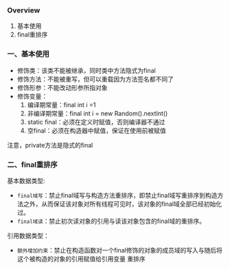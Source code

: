 ### Overview
1. 基本使用
2. final重排序

### 一、基本使用

- 修饰类：该类不能被继承，同时类中方法隐式为final
- 修饰方法：不能被重写，但可以重载因为方法签名都不同了
- 修饰形参：不能改动形参所指对象
- 修饰变量：
  1. 编译期常量：final int i =1
  2. 非编译期常量：final int i = new Random().nextInt()
  3. static final：必须在定义时赋值，否则编译器不通过
  4. 空final：必须在构造器中赋值，保证在使用前被赋值

注意，private方法是隐式的final

### 二、final重排序

基本数据类型:

- `final域写`：禁止final域写与构造方法重排序，即禁止final域写重排序到构造方法之外，从而保证该对象对所有线程可见时，该对象的final域全部已经初始化过。
- `final域读`：禁止初次读对象的引用与读该对象包含的final域的重排序。

引用数据类型：

- `额外增加约束`：禁止在构造函数对一个final修饰的对象的成员域的写入与随后将这个被构造的对象的引用赋值给引用变量 重排序